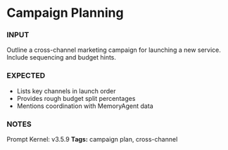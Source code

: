 # Campaign Planning
<!-- markdownlint-disable MD001 -->

### INPUT
Outline a cross-channel marketing campaign for launching a new service. Include sequencing and budget hints.

### EXPECTED
- Lists key channels in launch order
- Provides rough budget split percentages
- Mentions coordination with MemoryAgent data

### NOTES
Prompt Kernel: v3.5.9
**Tags:** campaign plan, cross-channel
